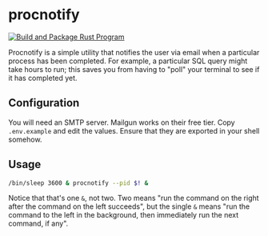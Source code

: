 # procnotify

[![Build and Package Rust Program](https://github.com/hut8/procnotify/actions/workflows/build.yml/badge.svg)](https://github.com/hut8/procnotify/actions/workflows/build.yml)

Procnotify is a simple utility that notifies the user via email when a particular process has been completed. For example, a particular SQL query might take hours to run; this saves you from having to "poll" your terminal to see if it has completed yet.

## Configuration

You will need an SMTP server. Mailgun works on their free tier. Copy `.env.example` and edit the values. Ensure that they are exported in your shell somehow.

## Usage

```bash
/bin/sleep 3600 & procnotify --pid $! &
```

Notice that that's one `&`, not two. Two means "run the command on the right after the command on the left succeeds", but the single `&` means "run the command to the left in the background, then immediately run the next command, if any".

